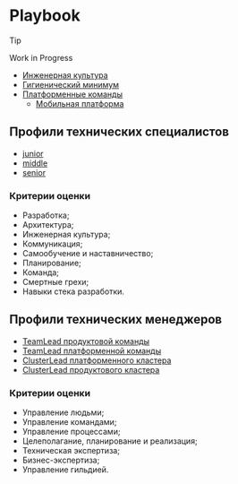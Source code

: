 # Playbook

> [!TIP]
> Work in Progress

- [Инженерная культура](engineering_culture.md)
- [Гигиенический минимум](minimum.md)
- [Платформенные команды](platform_team.md)
  - [Мобильная платформа](mobile_platform.md) 


## Профили технических специалистов

- [junior](junior.md)
- [middle](middle.md)
- [senior](senior.md)

### Критерии оценки

- Разработка;
- Архитектура;
- Инженерная культура;
- Коммуникация;
- Самообучение и наставничество;
- Планирование;
- Команда;
- Смертные грехи;
- Навыки стека разработки.

## Профили технических менеджеров

- [TeamLead продуктовой команды](teamlead_product_team.md)
- [TeamLead платформенной команды](teamlead_platform_team.md)
- [ClusterLead платформенного кластера](clusterlead_platform_cluster.md)
- [ClusterLead продуктового кластера](clusterlead_product_cluster.md)

### Критерии оценки

- Управление людьми;
- Управление командами;
- Управление процессами;
- Целеполагание, планирование и реализация;
- Техническая экспертиза;
- Бизнес-экспертиза;
- Управление гильдией.
 
